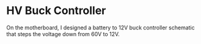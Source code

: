 # HV Buck Controller

On the motherboard, I designed a battery to 12V buck controller schematic that steps the voltage down from 60V to 12V. 
